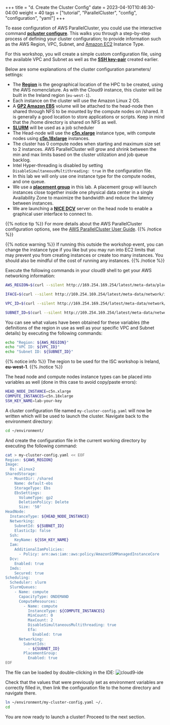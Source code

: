 +++
title = "d. Create the Cluster Config"
date = 2023-04-10T10:46:30-04:00
weight = 40
tags = ["tutorial", "ParallelCluster", "config", "configuration", "yaml"]
+++

To ease configuration of AWS ParallelCluster, you could use the interactive command **[pcluster configure](https://docs.aws.amazon.com/parallelcluster/latest/ug/install-v3-configuring.html)**. This walks you through a step-by-step process of defining your cluster configuration; to provide information such as the AWS Region, VPC, Subnet, and [Amazon EC2](https://aws.amazon.com/ec2/) Instance Type. 

For this workshop, you will create a simple custom configuration file, using the available VPC and Subnet as well as the **[SSH key-pair](/03-hpc-aws-parallelcluster-workshop/03-create-key-pair.html)** created earlier.

Below are some explanations of the cluster configuration parameters/ settings:

- The **[Region](https://aws.amazon.com/about-aws/global-infrastructure/regions_az/)** is the geographical location of the HPC to be created, using the AWS nomenclature. As with the Cloud9 instance, this cluster will be built in the Ireland region (`eu-west-1`).
- Each instance on the cluster will use the Amazon Linux 2 OS.
- A **[GP2 Amazon EBS](https://docs.aws.amazon.com/AWSEC2/latest/UserGuide/AmazonEBS.html)** volume will be attached to the head-node then shared through NFS to be mounted by the compute nodes on /shared. It is generally a good location to store applications or scripts. Keep in mind that the /home directory is shared on NFS as well.
- **[SLURM](https://slurm.schedmd.com/overview.html)** will be used as a job scheduler
- The Head-node will use the **[c5n.xlarge](https://aws.amazon.com/ec2/instance-types/)** instance type, with compute nodes using **[c5n.18xlarge](https://aws.amazon.com/ec2/instance-types/)** instances.
- The cluster has 0 compute nodes when starting and maximum size set to 2 instances. AWS ParallelCluster will grow and shrink between the min and max limits based on the cluster utilization and job queue backlog.
- Intel Hyper-threading is disabled by setting `DisableSimultaneousMultithreading: true` in the configuration file.
- In this lab we will only use one instance type for the compute nodes, and one queue.
- We use a **[placement group](https://docs.aws.amazon.com/AWSEC2/latest/UserGuide/placement-groups.html#placement-groups-cluster)** in this lab. A placement group will launch instances close together inside one physical data center in a single Availability Zone to maximize the bandwidth and reduce the latency between instances.
- We are launching a **[NICE DCV](https://docs.aws.amazon.com/dcv/latest/adminguide/what-is-dcv.html)** server on the head node to enable a graphical user interface to connect to.


{{% notice tip %}}
For more details about the AWS ParallelCluster configuration options, see the [AWS ParallelCluster User Guide](https://docs.aws.amazon.com/parallelcluster/latest/ug/parallelcluster-version-3.html).
{{% /notice %}}

{{% notice warning %}}
If running this outside the workshop event, you can change the instance type if you like but you may run into EC2 limits that may prevent you from creating instances or create too many instances. You should also be mindful of the cost of running any instances.
{{% /notice %}}


Execute the following commands in your cloud9 shell to get your AWS networking information:

```bash
AWS_REGION=$(curl --silent http://169.254.169.254/latest/meta-data/placement/availability-zone | sed 's/[a-z]$//')

IFACE=$(curl --silent http://169.254.169.254/latest/meta-data/network/interfaces/macs/)

VPC_ID=$(curl --silent http://169.254.169.254/latest/meta-data/network/interfaces/macs/${IFACE}/vpc-id)

SUBNET_ID=$(curl --silent http://169.254.169.254/latest/meta-data/network/interfaces/macs/${IFACE}/subnet-id)
```

You can see what values have been obtained for these variables (the definitions of the region in use as well as your specific VPC and Subnet details) by executing the following commands:

```bash
echo "Region: ${AWS_REGION}"
echo "VPC ID: ${VPC_ID}"
echo "Subnet ID: ${SUBNET_ID}"
```

{{% notice info %}}
The region to be used for the ISC workshop is Ireland, **eu-west-1**.
{{% /notice %}}

The head node and compute nodes instance types can be placed into variables as well (done in this case to avoid copy/paste errors):

```bash
HEAD_NODE_INSTANCE=c5n.xlarge
COMPUTE_INSTANCES=c5n.18xlarge
SSH_KEY_NAME=lab-your-key
```



A cluster configuration file named `my-cluster-config.yaml` will now be written which will be used to launch the cluster. Navigate back to the environment directory:

```bash
cd ~/environment/
```

And create the configuration file in the current working directory by executing the following command:

```bash
cat > my-cluster-config.yaml << EOF
Region: ${AWS_REGION}
Image:
  Os: alinux2
SharedStorage:
  - MountDir: /shared
    Name: default-ebs
    StorageType: Ebs
    EbsSettings:
      VolumeType: gp2
      DeletionPolicy: Delete
      Size: '50'
HeadNode:
  InstanceType: ${HEAD_NODE_INSTANCE}
  Networking:
    SubnetId: ${SUBNET_ID}
    ElasticIp: false
  Ssh:
    KeyName: ${SSH_KEY_NAME}
  Iam:
    AdditionalIamPolicies:
      - Policy: arn:aws:iam::aws:policy/AmazonSSMManagedInstanceCore
  Dcv:
    Enabled: true
  Imds:
    Secured: true
Scheduling:
  Scheduler: slurm
  SlurmQueues:
    - Name: compute
      CapacityType: ONDEMAND
      ComputeResources:
        - Name: compute
          InstanceType: ${COMPUTE_INSTANCES}
          MinCount: 0
          MaxCount: 2
          DisableSimultaneousMultithreading: true
          Efa:
            Enabled: true
      Networking:
        SubnetIds:
          - ${SUBNET_ID}
        PlacementGroup:
          Enabled: true
EOF
```

The file can be loaded by double-clicking in the IDE:
![cloud9-ide](/images/hpc-aws-parallelcluster-workshop/lab1-pcluster-workshop-05-cloud9_ConfigYaml.png)

Check that the values that were previously set as environment variables are correctly filled in, then link the configuration file to the home directory and navigate there.

```bash
ln ~/environment/my-cluster-config.yaml ~/.
cd
```

You are now ready to launch a cluster! Proceed to the next section.